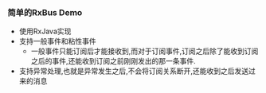 ### 简单的RxBus Demo
 * 使用RxJava实现
 * 支持一般事件和粘性事件
    * 一般事件只能订阅后才能接收到,而对于订阅事件,订阅之后除了能收到订阅之后的事件,还能收到订阅之前刚刚发出的那一条事件.
 * 支持异常处理,也就是异常发生之后,不会将订阅关系断开,还能收到之后发送过来的消息